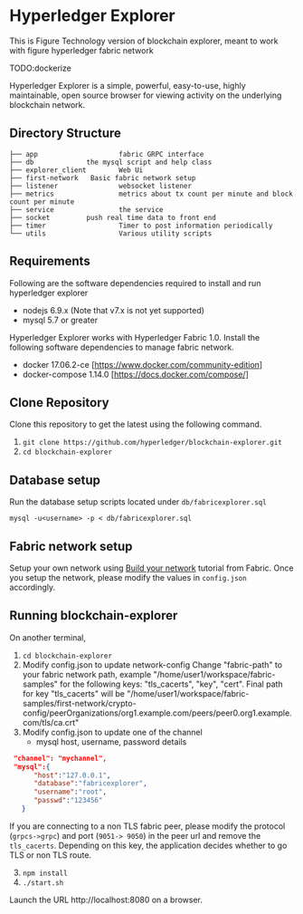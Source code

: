 # Hyperledger Explorer

This is Figure Technology version of blockchain explorer, meant to work with figure hyperledger fabric network

TODO:dockerize

Hyperledger Explorer is a simple, powerful, easy-to-use, highly maintainable, open source browser for viewing activity on the underlying blockchain network.

## Directory Structure
```
├── app                    fabric GRPC interface
├── db			   the mysql script and help class
├── explorer_client        Web Ui
├── first-network	Basic fabric network setup
├── listener               websocket listener
├── metrics                metrics about tx count per minute and block count per minute
├── service                the service 
├── socket		   push real time data to front end
├── timer                  Timer to post information periodically  
└── utils                  Various utility scripts 
```


## Requirements


Following are the software dependencies required to install and run hyperledger explorer 
* nodejs 6.9.x (Note that v7.x is not yet supported)
* mysql 5.7 or greater

Hyperledger Explorer works with Hyperledger Fabric 1.0.  Install the following software dependencies to manage fabric network.
* docker 17.06.2-ce [https://www.docker.com/community-edition]
* docker-compose 1.14.0 [https://docs.docker.com/compose/]

## Clone Repository

Clone this repository to get the latest using the following command.
1. `git clone https://github.com/hyperledger/blockchain-explorer.git`
2. `cd blockchain-explorer`

## Database setup
Run the database setup scripts located under `db/fabricexplorer.sql`

`mysql -u<username> -p < db/fabricexplorer.sql`

## Fabric network setup

 Setup your own network using [Build your network](http://hyperledger-fabric.readthedocs.io/en/latest/build_network.html) tutorial from Fabric. Once you setup the network, please modify the values in `config.json` accordingly. 

## Running blockchain-explorer

On another terminal, 
1. `cd blockchain-explorer`
2. Modify config.json to update network-config
Change "fabric-path" to your fabric network path, example "/home/user1/workspace/fabric-samples" for the following keys: "tls_cacerts", "key", "cert".
Final path for key "tls_cacerts" will be "/home/user1/workspace/fabric-samples/first-network/crypto-config/peerOrganizations/org1.example.com/peers/peer0.org1.example.com/tls/ca.crt"
3. Modify config.json to update one of the channel 
	* mysql host, username, password details
```json
 "channel": "mychannel",
 "mysql":{
      "host":"127.0.0.1",
      "database":"fabricexplorer",
      "username":"root",
      "passwd":"123456"
   }
```
If you are connecting to a non TLS fabric peer, please modify the 
protocol (`grpcs->grpc`) and port (`9051-> 9050`) in the peer url and remove the `tls_cacerts`. Depending on this key, the application decides whether to go TLS or non TLS route.

3. `npm install`
4. `./start.sh`

Launch the URL http://localhost:8080 on a browser.
